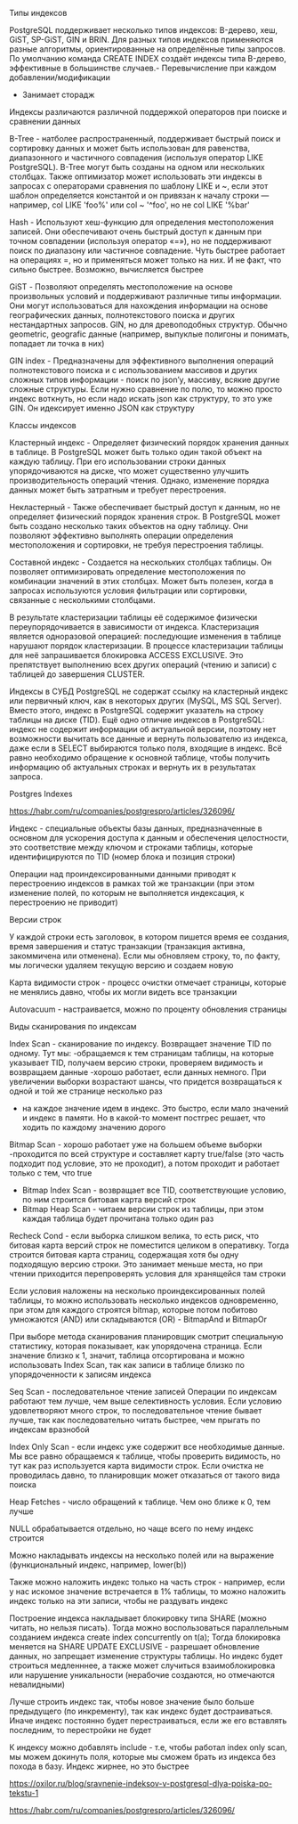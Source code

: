 Типы индексов

PostgreSQL поддерживает несколько типов индексов: B-дерево, хеш, GiST, SP-GiST, GIN и BRIN. Для разных типов индексов применяются разные алгоритмы, ориентированные на определённые типы запросов. По умолчанию команда CREATE INDEX создаёт индексы типа B-дерево, эффективные в большинстве случаев.- Перевычисление при каждом добавлении/модификации
- Занимает сторадж

Индексы различаются различной поддержкой операторов при поиске и сравнении данных

B-Tree - натболее распространенный, поддерживает быстрый поиск и сортировку данных и может быть использован для равенства, диапазонного и частичного совпадения (используя оператор LIKE PostgreSQL). B-Tree могут быть созданы на одном или нескольких столбцах. Также оптимизатор может использовать эти индексы в запросах с операторами сравнения по шаблону LIKE и ~, если этот шаблон определяется константой и он привязан к началу строки — например, col LIKE 'foo%' или col ~ '^foo', но не col LIKE '%bar'

Hash - Используют хеш-функцию для определения местоположения записей. Они обеспечивают очень быстрый доступ к данным при точном совпадении (используя оператор «=»), но не поддерживают поиск по диапазону или частичное совпадение.
Чуть быстрее работает на операциях =, но и применяться может только на них. И не факт, что сильно быстрее. Возможно, вычисляется быстрее

GiST - Позволяют определять местоположение на основе произвольных условий и поддерживают различные типы информации. Они могут использоваться для нахождения информации на основе географических данных, полнотекстового поиска и других нестандартных запросов.
GIN, но для древоподобных структур. Обычно geometric, geografic данные (например, выпуклые полигоны и понимать, попадает ли точка в них)

GIN index - Предназначены для эффективного выполнения операций полнотекстового поиска и с использованием массивов и других сложных типов информации - поиск по json’у, массиву, всякие другие сложные структуры. Если нужно сравнение по полю, то можно просто индекс воткнуть, но если надо искать json как структуру, то это уже GIN. Он идексирует именно JSON как структуру


Классы индексов

Кластерный индекс - Определяет физический порядок хранения данных в таблице. В PostgreSQL может быть только один такой объект на каждую таблицу. При его использовании строки данных упорядочиваются на диске, что может существенно улучшить производительность операций чтения. Однако, изменение порядка данных может быть затратным и требует перестроения.

Некластерный - Также обеспечивает быстрый доступ к данным, но не определяет физический порядок хранения строк. В PostgreSQL может быть создано несколько таких объектов на одну таблицу. Они позволяют эффективно выполнять операции определения местоположения и сортировки, не требуя перестроения таблицы.

Составной индекс - Создается на нескольких столбцах таблицы. Он позволяет оптимизировать определение местоположения по комбинации значений в этих столбцах. Может быть полезен, когда в запросах используются условия фильтрации или сортировки, связанные с несколькими столбцами.


В результате кластеризации таблицы её содержимое физически переупорядочивается в зависимости от индекса. Кластеризация является одноразовой операцией: последующие изменения в таблице нарушают порядок кластеризации.
В процессе кластеризации таблицы для неё запрашивается блокировка ACCESS EXCLUSIVE. Это препятствует выполнению всех других операций (чтению и записи) с таблицей до завершения CLUSTER.

Индексы в СУБД PostgreSQL не содержат ссылку на кластерный индекс или первичный ключ, как в некоторых других (MySQL, MS SQL Server). Вместо этого, индекс в PostgreSQL содержит указатель на строку таблицы на диске (TID).
 Ещё одно отличие индексов в PostgreSQL: индекс не содержит информации об актуальной версии, поэтому нет возможности вычитать все данные и вернуть пользователю из индекса, даже если в SELECT выбираются только поля, входящие в индекс. Всё равно необходимо обращение к основной таблице, чтобы получить информацию об актуальных строках и вернуть их в результатах запроса.


Postgres Indexes

https://habr.com/ru/companies/postgrespro/articles/326096/

Индекс - специальные объекты базы данных, предназначенные в основном для ускорения доступа к данным и обеспечения целостности, это соответствие между ключом и строками таблицы, которые идентифицируются по TID (номер блока и позиция строки)

Операции над проиндексированными данными приводят к перестроению индексов в рамках той же транзакции (при этом изменение полей, по которым не выполняется индексация, к перестроению не приводит)

Версии строк

У каждой строки есть заголовок, в котором пишется время ее создания, время завершения и статус транзакции (транзакция активна, закоммичена или отменена). Если мы обновляем строку, то, по факту, мы логически удаляем текущую версию и создаем новую

Карта видимости строк - процесс очистки отмечает страницы, которые не менялись давно, чтобы их могли видеть все транзакции

Autovacuum - настраивается, можно по проценту обновления страницы

Виды сканирования по индексам

Index Scan - сканирование по индексу. Возвращает значение TID по одному. Тут мы:
-обращаемся к тем страницам таблицы, на которые указывает TID, получаем версию строки, проверяем видимость и возвращаем данные
-хорошо работает, если данных немного. При увеличении выборки возрастают шансы, что придется возвращаться к одной и той же странице несколько раз
- на каждое значение идем в индекс. Это быстро, если мало значений и индекс в памяти. Но в какой-то момент постгрес решает, что ходить по каждому значению дорого

Bitmap Scan - хорошо работает уже на большем объеме выборки
-проходится по всей структуре и составляет карту true/false (это часть подходит под условие, это не проходит), а потом проходит и работает только с тем, что true
 - Bitmap Index Scan - возвращает все TID, соответствующие условию, по ним строится битовая карта версий строк
 - Bitmap Heap Scan - читаем версии строк из таблицы, при этом каждая таблица будет прочитана только один раз

Recheck Cond - если выборка слишком велика, то есть риск, что битовая карта версий строк не поместится целиком в оперативку. Тогда строится битовая карта страниц, содержащая хотя бы одну подходящую версию строки. Это занимает меньше места, но при чтении приходится перепроверять условия для хранящейся там строки

Если условия наложены на несколько проиндексированных полей таблицы, то можно использовать несколько индексов одновременно, при этом для каждого строятся bitmap, которые потом побитово умножаются (AND) или складываются (OR) - BitmapAnd и BitmapOr

При выборе метода сканирования планировщик смотрит специальную статистику, которая показывает, как упорядочена страница. Если значение близко к 1, значит, таблица отсортирована и можно использовать Index Scan, так как записи в таблице близко по упорядоченности к записям индекса

Seq Scan - последовательное чтение записей
Операции по индексам работают тем лучше, чем выше селективность условия. Если условию удовлетворяют много строк, то последовательное чтение бывает лучше, так как последовательно читать быстрее, чем прыгать по индексам вразнобой

Index Only Scan - если индекс уже содержит все необходимые данные. Мы все равно обращаемся к таблице, чтобы проверить видимость, но тут как раз используется карта видимости строк. Если очистка не проводилась давно, то планировщик может отказаться от такого вида поиска

Heap Fetches - число обращений к таблице. Чем оно ближе к 0, тем лучше

NULL обрабатывается отдельно, но чаще всего по нему индекс строится

Можно накладывать индексы на несколько полей или на выражение (функциональный индекс, например, lower(b))

Также можно наложить индекс только на часть строк - например, если у нас искомое значение встречается в 1% таблицы, то можно наложить индекс только на эти записи, чтобы не раздувать индекс

Построение индекса накладывает блокировку типа SHARE (можно читать, но нельзя писать). Тогда можно воспользоваться параллельным созданием индекса
create index concurrently on t(a);
Тогда блокировка меняется на SHARE UPDATE EXCLUSIVE - разрешает обновление данных, но запрещает изменение структуры таблицы. Но индекс будет строиться медленннее, а также может случиться взаимоблокировка или нарушение уникальности (нерабочие создаются, но отмечаются невалидными)

Лучше строить индекс так, чтобы новое значение было больше предыдущего (по инкременту), так как индекс будет достраиваться. Иначе индекс постоянно будет перестраиваться, если же его вставлять последним, то перестройки не будет

К индексу можно добавлять include - т.е, чтобы работал index only scan, мы можем докинуть поля, которые мы сможем брать из индекса без похода в базу. Индекс жирнее, но это быстрее

https://oxilor.ru/blog/sravnenie-indeksov-v-postgresql-dlya-poiska-po-tekstu-1

https://habr.com/ru/companies/postgrespro/articles/326096/
